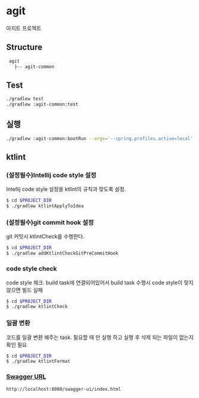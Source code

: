 # agit
아지트 프로젝트

## Structure
```bash
 agit
   ├-- agit-common
```

## Test
```bash
./gradlew test
./gradlew :agit-common:test
```

## 실행
```bash
./gradlew :agit-common:bootRun --args='--spring.profiles.active=local'
```


## ktlint
### (설정필수)Intellij code style 설정
Intellij code style 설정을 ktlint의 규칙과 맞도록 설정.
```bash
$ cd $PROJECT_DIR
$ ./gradlew ktlintApplyToIdea
```
### (설정필수)git commit hook 설정
git 커밋시 ktlintCheck를 수행한다.
```bash
$ cd $PROJECT_DIR
$ ./gradlew addKtlintCheckGitPreCommitHook
```
### code style check
code style 체크. build task에 연결되어있어서 build task 수행시 code style이 맞지 않으면 빌드 실패
```bash
$ cd $PROJECT_DIR
$ ./gradlew ktlintCheck
```
### 일괄 변환
코드를 일괄 변환 해주는 task. 필요할 때 만 실행 하고 실행 후 삭제 되는 파일이 없는지 확인 필요
```bash
$ cd $PROJECT_DIR
$ ./gradlew ktlintFormat
```

### [Swagger URL](http://localhost:8080/swagger-ui/index.html)
```bash
http://localhost:8080/swagger-ui/index.html
```